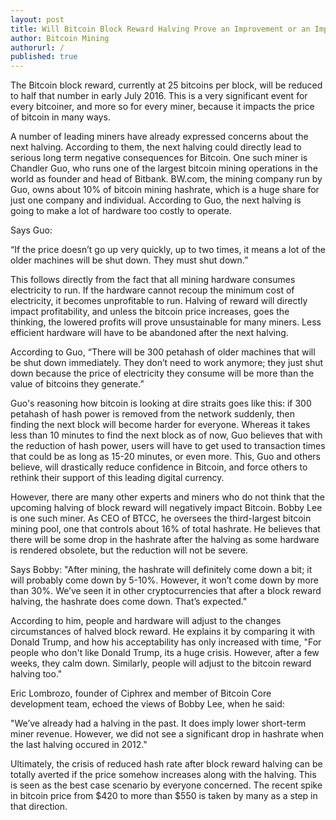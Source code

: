 ```yaml
---
layout: post
title: Will Bitcoin Block Reward Halving Prove an Improvement or an Impediment for Bitcoin?
author: Bitcoin Mining
authorurl: /
published: true
---
```


The Bitcoin block reward, currently at 25 bitcoins per block, will be reduced to half that number in early July 2016. This is a very significant event for every bitcoiner, and more so for every miner, because it impacts the price of bitcoin in many ways. 

A number of leading miners have already expressed concerns about the next halving. According to them, the next halving could directly lead to serious long term negative consequences for Bitcoin. One such miner is Chandler Guo, who runs one of the largest bitcoin mining operations in the world as founder and head of Bitbank. BW.com, the mining company run by Guo, owns about 10% of bitcoin mining hashrate, which is a huge share for just one company and individual. According to Guo, the next halving is going to make a lot of hardware too costly to operate. 

Says Guo:

“If the price doesn’t go up very quickly, up to two times, it means a lot of the older machines will be shut down. They must shut down.”

This follows directly from the fact that all mining hardware consumes electricity to run. If the hardware cannot recoup the minimum cost of electricity, it becomes unprofitable to run. Halving of reward will directly impact profitability, and unless the bitcoin price increases, goes the thinking, the lowered profits will prove unsustainable for many miners. Less efficient hardware will have to be abandoned after the next halving. 

According to Guo, “There will be 300 petahash of older machines that will be shut down immediately. They don’t need to work anymore; they just shut down because the price of electricity they consume will be more than the value of bitcoins they generate.” 

Guo's reasoning how bitcoin is looking at dire straits goes like this: if 300 petahash of hash power is removed from the network suddenly, then finding the next block will become harder for everyone. Whereas it takes less than 10 minutes to find the next block as of now, Guo believes that with the reduction of hash power, users will have to get used to transaction times that could be as long as 15-20 minutes, or even more. This, Guo and others believe, will drastically reduce confidence in Bitcoin, and force others to rethink their support of this leading digital currency.

However, there are many other experts and miners who do not think that the upcoming halving of block reward will negatively impact Bitcoin. Bobby Lee is one such miner. As CEO of BTCC, he oversees the third-largest bitcoin mining pool, one that controls about 16% of total hashrate. He believes that there will be some drop in the hashrate after the halving as some hardware is rendered obsolete, but the reduction will not be severe.

Says Bobby: "After mining, the hashrate will definitely come down a bit; it will probably come down by 5-10%. However, it won’t come down by more than 30%. We’ve seen it in other cryptocurrencies that after a block reward halving, the hashrate does come down. That’s expected." 

According to him, people and hardware will adjust to the changes circumstances of halved block reward. He explains it by comparing it with Donald Trump, and how his acceptability has only increased with time, "For people who don't like Donald Trump, its a huge crisis. However, after a few weeks, they calm down. Similarly, people will adjust to the bitcoin reward halving too."

Eric Lombrozo, founder of Ciphrex and member of Bitcoin Core development team, echoed the views of Bobby Lee, when he said:

"We’ve already had a halving in the past. It does imply lower short-term miner revenue. However, we did not see a significant drop in hashrate when the last halving occured in 2012."

Ultimately, the crisis of reduced hash rate after block reward halving can be totally averted if the price somehow increases along with the halving. This is seen as the best case scenario by everyone concerned. The recent spike in bitcoin price from $420 to more than $550 is taken by many as a step in that direction.  

 